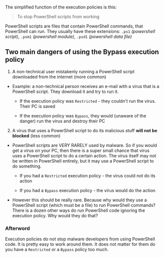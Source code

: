 The simplified function of the execution policies is this:

> To stop PowerShell scripts from working

PowerShell scripts are files that contain PowerShell commands, that PowerShell can run. They usually have these extensions: `.ps1` *(powershell script)*, `.psm1` *(powershell module)*, `.psd1` *(powershell data file)*

## Two main dangers of using the Bypass execution policy

1. A non-technical user mistakenly running a PowerShell script downloaded from the internet (more common)

- Example: a non-technical person receives an e-mail with a virus that is a PowerShell script. They download it and try to run it.

   - If the execution policy was `Restricted` - they couldn't run the virus. Their PC is saved

   - If the execution policy was `Bypass`, they would (unaware of the danger) run the virus and destroy their PC

2. A virus that uses a PowerShell script to do its malicious stuff **will not be blocked** (less common)

- PowerShell scripts are VERY RARELY used by malware. So if you would get a virus on your PC, then there is a super small chance that virus uses a PowerShell script to do a certain action. The virus itself may not be written in PowerShell entirely, but it may use a PowerShell script to do something.

   - If you had a `Restricted` execution policy - the virus could not do its action

   - If you had a `Bypass` execution policy - the virus would do the action

- However this should be really rare. Because why would they use a PowerShell script (which must be a file) to run PowerShell commands? There is a dozen other ways do run PowerShell code ignoring the execution policy. Why would they do that?

### Afterword

Execution policies do not stop malware developers from using PowerShell code. It is pretty easy to work around them. It does not matter for them do you have a `Restricted` or a `Bypass` policy too much.
